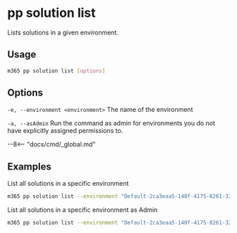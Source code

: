 # pp solution list

Lists solutions in a given environment.

## Usage

```sh
m365 pp solution list [options]
```

## Options

`-e, --environment <environment>`
The name of the environment

`-a, --asAdmin`
Run the command as admin for environments you do not have explicitly assigned permissions to.

--8<-- "docs/cmd/_global.md"

## Examples

List all solutions in a specific environment

```sh
m365 pp solution list --environment "Default-2ca3eaa5-140f-4175-8261-3272edf9f339"
```

List all solutions in a specific environment as Admin

```sh
m365 pp solution list --environment "Default-2ca3eaa5-140f-4175-8261-3272edf9f339" --asAdmin
```
